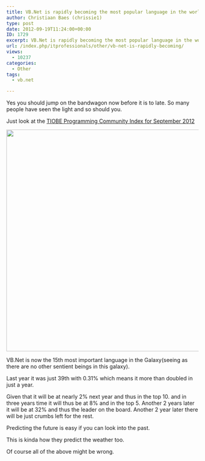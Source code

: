 ```yaml
---
title: VB.Net is rapidly becoming the most popular language in the world.
author: Christiaan Baes (chrissie1)
type: post
date: 2012-09-19T11:24:00+00:00
ID: 1729
excerpt: VB.Net is rapidly becoming the most popular language in the world.
url: /index.php/itprofessionals/other/vb-net-is-rapidly-becoming/
views:
  - 10237
categories:
  - Other
tags:
  - vb.net

---
```

Yes you should jump on the bandwagon now before it is to late. So many people have seen the light and so should you.

Just look at the [TIOBE Programming Community Index for September 2012][1]

<div class="image_block">
  <a href="https://lessthandot.z19.web.core.windows.net/wp-content/uploads/users/chrissie1/tiobe/tiobe1.png?mtime=1348061330"><img alt="" src="https://lessthandot.z19.web.core.windows.net/wp-content/uploads/users/chrissie1/tiobe/tiobe1.png?mtime=1348061330" width="574" height="581" /></a>
</div>

VB.Net is now the 15th most important language in the Galaxy(seeing as there are no other sentient beings in this galaxy).

Last year it was just 39th with 0.31% which means it more than doubled in just a year. 

Given that it will be at nearly 2% next year and thus in the top 10. and in three years time it will thus be at 8% and in the top 5. Another 2 years later it will be at 32% and thus the leader on the board. Another 2 year later there will be just crumbs left for the rest.

Predicting the future is easy if you can look into the past.

This is kinda how they predict the weather too. 

Of course all of the above might be wrong.

 [1]: http://www.tiobe.com/index.php/content/paperinfo/tpci/index.html